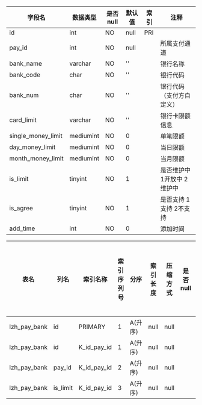 |字段名|数据类型|是否null|默认值|索引|注释|
|------|--------|--------|------|----|----|
|id|int|NO|null|PRI||
|pay_id|int|NO|null||所属支付通道|
|bank_name|varchar|NO|''||银行名称 |
|bank_code|char|NO|''||银行代码|
|bank_num|char|NO|''||银行代码（支付方自定义）|
|card_limit|varchar|NO|''||银行卡限额信息|
|single_money_limit|mediumint|NO|0||单笔限额|
|day_money_limit|mediumint|NO|0||当日限额|
|month_money_limit|mediumint|NO|0||当月限额|
|is_limit|tinyint|NO|1||是否维护中 1开放中 2维护中|
|is_agree|tinyint|NO|1||是否支持 1支持 2不支持|
|add_time|int|NO|0||添加时间|



|表名|列名|索引名称|索引序列号|分序|索引长度|压缩方式|是否null|是否重复|唯一值数目估计值|索引方法|列中描述索引信息|索引注释|
|----|----|--------|----------|----|--------|--------|--------|--------|----------------|--------|----------------|--------|
|lzh_pay_bank|id|PRIMARY|1|A(升序)|null|null||NO|33|BTREE|||
|lzh_pay_bank|id|K_id_pay_id|1|A(升序)|null|null||YES|33|BTREE|||
|lzh_pay_bank|pay_id|K_id_pay_id|2|A(升序)|null|null||YES|33|BTREE|||
|lzh_pay_bank|is_limit|K_id_pay_id|3|A(升序)|null|null||YES|33|BTREE|||
